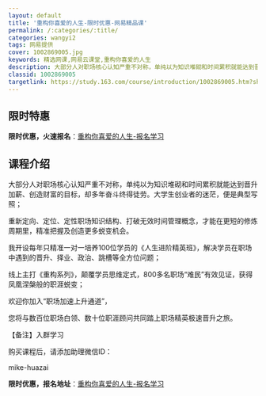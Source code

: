 ```yaml
---
layout: default
title: '重构你喜爱的人生-限时优惠-网易精品课'
permalink: /:categories/:title/
categories: wangyi2
tags: 网易提供
cover: 1002869005.jpg
keywords: 精选网课,网易云课堂,重构你喜爱的人生
description: 大部分人对职场核心认知严重不对称，单纯以为知识堆砌和时间累积就能达到晋升加薪、创造财富的目标，却多年奋斗终得徒劳。大学生
classid: 1002869005
targetlink: https://study.163.com/course/introduction/1002869005.htm?share=1&shareId=1025206652&utm_campaign=share&utm_medium=iphoneShare&utm_source=&utm_u=1025206652
---
```


## 限时特惠

**限时优惠，火速报名**：[重构你喜爱的人生-报名学习](https://study.163.com/course/introduction/1002869005.htm?share=1&shareId=1025206652&utm_campaign=share&utm_medium=iphoneShare&utm_source=&utm_u=1025206652)

## 课程介绍

大部分人对职场核心认知严重不对称，单纯以为知识堆砌和时间累积就能达到晋升加薪、创造财富的目标，却多年奋斗终得徒劳。大学生创业者的迷茫，便是典型写照；



重新定向、定位、定性职场知识结构、打破无效时间管理概念，才能在更短的修炼周期里，精准把握及创造更多蜕变机会。



我开设每年只精准一对一培养100位学员的《人生进阶精英班》，解决学员在职场中遇到的晋升、择业、政治、跳槽等全方位问题；



线上主打《重构系列》，颠覆学员思维定式，800多名职场“难民”有效见证，获得凤凰涅槃般的职涯蜕变；



 欢迎你加入“职场加速上升通道”，

您将与数百位职场白领、数十位职涯顾问共同踏上职场精英极速晋升之旅。

【备注】入群学习

购买课程后，请添加助理微信ID：

mike-huazai

**限时优惠，报名地址**：[重构你喜爱的人生-报名学习](https://study.163.com/course/introduction/1002869005.htm?share=1&shareId=1025206652&utm_campaign=share&utm_medium=iphoneShare&utm_source=&utm_u=1025206652)

